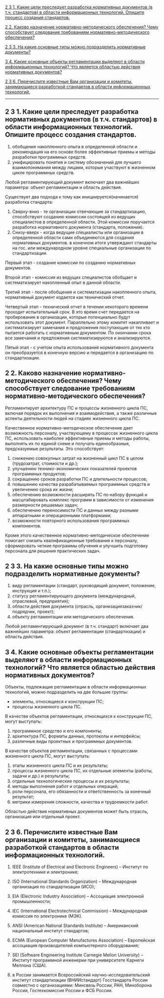 
[2 3  1. Какие цели преследует разработка нормативных  документов (в т.ч. стандартов) в области информационных технологий. Опишите  процесс создания стандартов.](#1)

[2  2. Каково назначение нормативно-методического  обеспечения? Чему способствует следование требованиям  нормативно-методического обеспечения?](#2)

[2 3 3. На какие основные типы можно подразделить  нормативные документы? ](#3)

[3 4. Какие основные объекты регламентации выделяют в  области информационных технологий? Что является областью действия нормативных  документов?](#4)

[2 3 6. Перечислите известные Вам организации и комитеты,  занимающиеся разработкой стандартов в области информационных технологий.](#5)

------

## <div id='1'/>2 3  1. Какие цели преследует разработка нормативных  документов (в т.ч. стандартов) в области информационных технологий. Опишите  процесс создания стандартов.

1. обобщение накопленного опыта в определенной области и рекомендация на его основе более эффективные приемы и методы разработки программных средств.
2. унифицировать понятия и систему обозначений для лучшего взаимопонимания между лицами, которые участвуют в жизненном цикле программных средств.

Любой регламентирующий документ включает два важнейших параметра: объект регламентации и область действия.

Существует два подхода к тому как инициируется(начинается) разработка стандарта:

1. Сверху-вниз - те организации отвечающие за стандартизацию, способствуют созданию комиссии состоящей из ведущих специалистов в определенной области. Этой комиссии поручается разработка нормативного документа (стандарта, положения).
2. Снизу-вверх - когда ведущие специалисты или организации в определенной  области сами объединяются для создания нормативных документов. в конечном итоге утверждают стандарты на гос. или международном уровне специальные организации по стандартизации.

Первый этап - создание комиссии по созданию нормативных документов.

Второй этап - комиссия из ведущих специалистов обобщает и систематизирует накопленный опыт в данной области.

Третий этап - после обобщения и систематизации накопленного опыта, нормативный документ издается как технический отчет.

Четвертый этап - технический отчет в течении некоторого времени проходит испытательный срок. В это время счет передается на пробирование в организации, которые потенциально будут использовать этот документ. Параллельно этому комитет накапливает и систематизирует замечания и предложения поступающие от тех кто пытается работать с нормативным документом. По окончании срока все замечания и предложения систематизируются и анализируются.

Пятый этап - с учетом опыта использования нормативного документа он преобразуется в конечную версию и передается в организацию по стандартизации.

## <div id='2'/> 2  2. Каково назначение нормативно-методического  обеспечения? Чему способствует следование требованиям  нормативно-методического обеспечения?  

Регламентирует архитектуру ПС и процессы жизненного цикла ПС, включая порядок их выполнения и взаимодействия, а также различные аспекты деятельности людей на стадиях жизненного цикла ПС. 

Качественное нормативно-методическое обеспечение дает возможность персоналу, участвующему в процессах жизненного цикла ПС, использовать наиболее эффективные приемы и методы работы, выполнять их по единой схеме и получать единообразные, предсказуемые результаты. Это способствует: 

1. снижению совокупных затрат на жизненный цикл ПС в целом (трудозатрат, стоимости и др.); 
2. улучшению технико-экономических показателей проектов программных продуктов; 
3. сокращению сроков разработки ПС и длительности процессов; 
4. повышению качества разрабатываемых программных средств и увеличению срока их жизни; 
5. обеспечению возможности расширять ПС по набору функций и масштабировать комплекс программ в зависимости от изменения размерности решаемых задач;
6. обеспечению переносимости ПС и данных между разными аппаратными и операционными платформами; 
7. возможности повторного использования программных компонентов.

Кроме этого качественное нормативно-методическое обеспечение помогает снизить квалификационные требования к персоналу, сформировать четкие программы обучения и улучшить подготовку персонала для решения практических задач.

## <div id='3'/> 2 3 3. На какие основные типы можно подразделить  нормативные документы?  

1) виду регламентации (стандарт, руководящий документ, положение, инструкция и т.п.); 
2) статусу регламентирующего документа (международный, отраслевой, предприятия); 
3) области действия документа (отрасль, организациязаказчик/подрядчик, проект); 
4) объекту регламентации или методического обеспечения. 

Любой регламентирующий документ (в т.ч. стандарт) включает два важнейших параметра: объект регламентации (стандартизации) и область действия.

## <div id='4'/> 3 4. Какие основные объекты регламентации выделяют в  области информационных технологий? Что является областью действия нормативных документов?

Объекты, подлежащие регламентации в области информационных технологий, можно подразделить на две большие группы:

- элементы, относящиеся к конструкции ПС;
- процессы жизненного цикла ПС.

В качестве объектов регламентации, относящихся к конструкции ПС, могут выступать:

1. программное средство и его компоненты;
2. архитектура ПС, форматы данных, протоколы и интерфейсы;
3. различные виды проектных и программных документов.

В качестве объектов регламентации, связанных с процессами жизненного цикла ПС, могут выступать:

1. этапы жизненного цикла ПС и их результаты;
2. процессы жизненного цикла ПС, их отдельные элементы (работы, задачи и др.) и результаты;
3. отдельные технологические процессы и их результаты;
4. методы выполнения работ и отдельных операций;
5. роли персонала, его обязанности и ответственность за конечный результат;
6. метрики измерения сложности, качества и трудоемкости работ.

Областью действия нормативных документов может быть отрасль, организация или отдельный проект.

## <div id='5'/> 2 3 6. Перечислите известные Вам организации и комитеты,  занимающиеся разработкой стандартов в области информационных технологий. 

1) IEEE (Institute of Electrical and Electronic Engineers) – Институт по электротехнике и электронике; 
2) ISO (International Standards Organization) – Международная организация по стандартизации (ИСО); 
3) EIA (Electronic Industry Association) – Ассоциация электронной промышленности; 
4) IEC (International Electrotechnical Commission) – Международная комиссия по электронике (МЭК). 

1) ANSI (American National Standards Institute) – Американский национальный институт стандартов; 
2) ECMA (European Computer Manufactures Association) – Европейская ассоциация производителей компьютерного оборудования; 
3) SEI (Software Engineering Institute Carnegie Mellon University) – Институт программной инженерии при университете Карнеги Меллона (США). 
4) в России занимается Всероссийский научно-исследовательский институт стандартизации (ВНИИстандарт) Госстандарта России совместно с организациями: Минсвязь России, РАН, Миноборона России, Гостехкомиссия России и ФСБ России.



